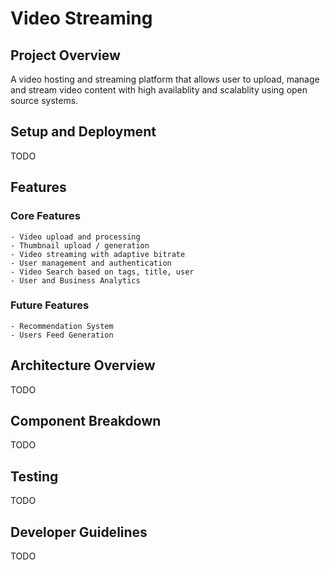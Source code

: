 # Video Streaming

## Project Overview

A video hosting and streaming platform that allows user to upload, manage and stream video content with high availablity and scalablity using open source systems.

## Setup and Deployment
TODO

## Features
### Core Features
    - Video upload and processing
    - Thumbnail upload / generation
    - Video streaming with adaptive bitrate
    - User management and authentication
    - Video Search based on tags, title, user
    - User and Business Analytics

### Future Features
    - Recommendation System
    - Users Feed Generation

## Architecture Overview
TODO

## Component Breakdown
TODO

## Testing
TODO

## Developer Guidelines
TODO
